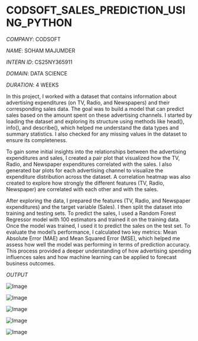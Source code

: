 # CODSOFT_SALES_PREDICTION_USING_PYTHON

*COMPANY*: CODSOFT

*NAME*: SOHAM MAJUMDER

*INTERN ID*: CS25NY365911

*DOMAIN*: DATA SCIENCE

*DURATION*: 4 WEEKS

In this project, I worked with a dataset that contains information about advertising expenditures (on TV, Radio, and Newspapers) and their corresponding sales data. The goal was to build a model that can predict sales based on the amount spent on these advertising channels. I started by loading the dataset and exploring its structure using methods like head(), info(), and describe(), which helped me understand the data types and summary statistics. I also checked for any missing values in the dataset to ensure its completeness.

To gain some initial insights into the relationships between the advertising expenditures and sales, I created a pair plot that visualized how the TV, Radio, and Newspaper expenditures correlated with the sales. I also generated bar plots for each advertising channel to visualize the expenditure distribution across the dataset. A correlation heatmap was also created to explore how strongly the different features (TV, Radio, Newspaper) are correlated with each other and with the sales.

After exploring the data, I prepared the features (TV, Radio, and Newspaper expenditures) and the target variable (Sales). I then split the dataset into training and testing sets. To predict the sales, I used a Random Forest Regressor model with 100 estimators and trained it on the training data. Once the model was trained, I used it to predict the sales on the test set. To evaluate the model’s performance, I calculated two key metrics: Mean Absolute Error (MAE) and Mean Squared Error (MSE), which helped me assess how well the model was performing in terms of prediction accuracy. This process provided a deeper understanding of how advertising spending influences sales and how machine learning can be applied to forecast business outcomes.

*OUTPUT*

![Image](https://github.com/user-attachments/assets/b8349d01-3f68-4f3e-a2e7-9c60783ee596)

![Image](https://github.com/user-attachments/assets/69ba07ee-3128-48a0-8cb6-6ea09b7cb040)

![Image](https://github.com/user-attachments/assets/e08c07b4-7392-4f41-a974-6686b4189664)

![Image](https://github.com/user-attachments/assets/4834ce18-1b39-4a0d-8262-452165d1c684)

![Image](https://github.com/user-attachments/assets/f57d526b-1fb1-4965-ae79-5a154e8ecdbf)

